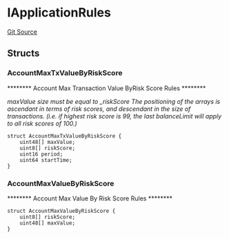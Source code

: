 # IApplicationRules
[Git Source](https://github.com/thrackle-io/rules-engine/blob/6d65728d4e93813016499a87fe04f8385b777100/src/protocol/economic/ruleProcessor/RuleDataInterfaces.sol)


## Structs
### AccountMaxTxValueByRiskScore
******** Account Max Transaction Value ByRisk Score Rules ********

*maxValue size must be equal to _riskScore
The positioning of the arrays is ascendant in terms of risk scores,
and descendant in the size of transactions. (i.e. if highest risk score is 99, the last balanceLimit
will apply to all risk scores of 100.)*


```solidity
struct AccountMaxTxValueByRiskScore {
    uint48[] maxValue;
    uint8[] riskScore;
    uint16 period;
    uint64 startTime;
}
```

### AccountMaxValueByRiskScore
******** Account Max Value By Risk Score Rules ********


```solidity
struct AccountMaxValueByRiskScore {
    uint8[] riskScore;
    uint48[] maxValue;
}
```


